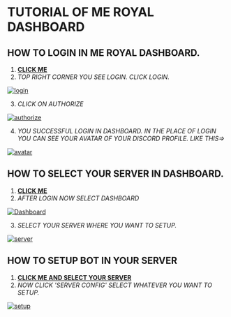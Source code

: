 # TUTORIAL OF ME ROYAL DASHBOARD

## **HOW TO LOGIN IN ME ROYAL DASHBOARD.**

1) **[CLICK ME](https://meroyalbot.xyz)**
2) *TOP RIGHT CORNER YOU SEE LOGIN. CLICK LOGIN.*

[![login](https://cdn.discordapp.com/attachments/796673457973624843/808258246937673740/IMG_20210208_140957.jpg)](https://meroyalbot.xyz)

3) *CLICK ON AUTHORIZE*

[![authorize](https://cdn.discordapp.com/attachments/796673457973624843/808264103579615262/IMG_20210208_144229.jpg)](https://meroyalbot.xyz)

4) *YOU SUCCESSFUL LOGIN IN DASHBOARD. IN THE PLACE OF LOGIN YOU CAN SEE YOUR AVATAR OF YOUR DISCORD PROFILE. LIKE THIS=>*

[![avatar](https://cdn.discordapp.com/attachments/796673457973624843/808265413380931624/IMG_20210208_144757.jpg)](https://meroyalbot.xyz)

## **HOW TO SELECT YOUR SERVER IN DASHBOARD.**

1) **[CLICK ME](https://meroyalbot.xyz)**
2) *AFTER LOGIN NOW SELECT DASHBOARD*

[![Dashboard](https://cdn.discordapp.com/attachments/796673457973624843/808293136337338408/IMG_20210208_163757.jpg)](https://meroyalbot.xyz)

3) *SELECT YOUR SERVER WHERE YOU WANT TO SETUP.*

[![server](https://cdn.discordapp.com/attachments/796673457973624843/808293659350532126/IMG_20210208_164014.jpg)](https://meroyalbot.xyz/dashboard)

## **HOW TO SETUP BOT IN YOUR SERVER**

1) **[CLICK ME AND SELECT YOUR SERVER](https://meroyalbot.xyz/dashboard)**
2) *NOW CLICK 'SERVER CONFIG' SELECT WHATEVER YOU WANT TO SETUP.*

[![setup](https://media.discordapp.net/attachments/675640023273701437/910396350699540490/Screenshot_20211117-103953_Chrome.png)](https://meroyalbot.xyz/dashboard)

